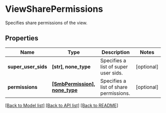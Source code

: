 # ViewSharePermissions

Specifies share permissions of the view.

## Properties
Name | Type | Description | Notes
------------ | ------------- | ------------- | -------------
**super_user_sids** | **[str], none_type** | Specifies a list of super user sids. | [optional] 
**permissions** | [**[SmbPermission], none_type**](SmbPermission.md) | Specifies a list of share permissions. | [optional] 

[[Back to Model list]](../README.md#documentation-for-models) [[Back to API list]](../README.md#documentation-for-api-endpoints) [[Back to README]](../README.md)


